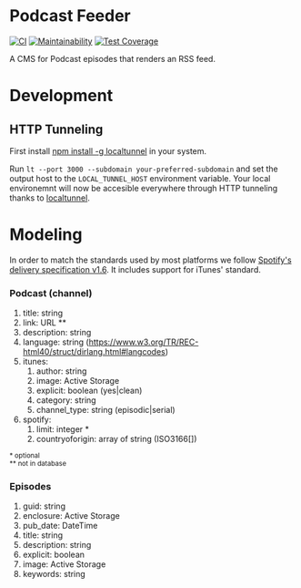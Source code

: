 # Podcast Feeder

[![CI](https://github.com/juanmanuelramallo/podcast_feeder/workflows/CI/badge.svg)](https://github.com/juanmanuelramallo/podcast_feeder/actions?query=workflow%3ACI)
[![Maintainability](https://api.codeclimate.com/v1/badges/d2bfe7160d35a46dcbed/maintainability)](https://codeclimate.com/github/juanmanuelramallo/podcast_feeder/maintainability)
[![Test Coverage](https://api.codeclimate.com/v1/badges/d2bfe7160d35a46dcbed/test_coverage)](https://codeclimate.com/github/juanmanuelramallo/podcast_feeder/test_coverage)

A CMS for Podcast episodes that renders an RSS feed.

# Development

## HTTP Tunneling
First install [npm install -g localtunnel](https://github.com/localtunnel/localtunnel) in your system.

Run `lt --port 3000 --subdomain your-preferred-subdomain` and set the output host to the `LOCAL_TUNNEL_HOST` environment variable. Your local environemnt will now be accesible everywhere through HTTP tunneling thanks to [localtunnel](https://github.com/localtunnel/localtunnel).

# Modeling

In order to match the standards used by most platforms we follow [Spotify's delivery specification v1.6](https://podcasters.spotify.com/terms/Spotify_Podcast_Delivery_Specification_v1.6.pdf).
It includes support for iTunes' standard.

### Podcast (channel)

1. title: string
1. link: URL **
1. description: string
1. language: string (https://www.w3.org/TR/REC-html40/struct/dirlang.html#langcodes)
1. itunes:
   1. author: string
   1. image: Active Storage
   1. explicit: boolean (yes|clean)
   1. category: string
   1. channel_type: string (episodic|serial)
1. spotify:
   1. limit: integer *
   1. countryoforigin: array of string (ISO3166[])

<sub>
* optional <br>
** not in database
</sub>


### Episodes

1. guid: string
1. enclosure: Active Storage
1. pub_date: DateTime
1. title: string
1. description: string
1. explicit: boolean
1. image: Active Storage
1. keywords: string

